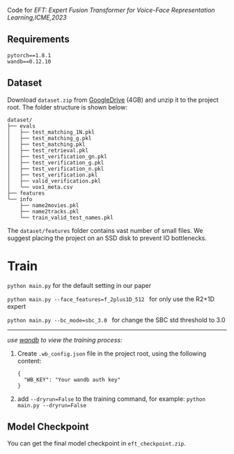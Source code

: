 Code for *EFT: Expert Fusion Transformer for Voice-Face Representation Learning,ICME,2023*

## Requirements

```
pytorch==1.8.1
wandb==0.12.10
```



## Dataset

Download `dataset.zip` from [GoogleDrive](https://drive.google.com/drive/folders/1vher2RbPzh388p2_ZWgSxw3Dr8QEFgmz?usp=sharing) (4GB) and unzip it to the project root. 
The folder structure is shown below:

```
dataset/
├── evals
│   ├── test_matching_1N.pkl
│   ├── test_matching_g.pkl
│   ├── test_matching.pkl
│   ├── test_retrieval.pkl
│   ├── test_verification_gn.pkl
│   ├── test_verification_g.pkl
│   ├── test_verification_n.pkl
│   ├── test_verification.pkl
│   ├── valid_verification.pkl
│   └── vox1_meta.csv
├── features
└── info
    ├── name2movies.pkl
    ├── name2tracks.pkl
    └── train_valid_test_names.pkl
```
The `dataset/features` folder contains vast number of small files. 
We suggest placing the project on an SSD disk to prevent IO bottlenecks.

# Train

``python main.py``  for the default setting in our paper

``python main.py --face_features=f_2plus1D_512 ``  for only use the R2+1D expert

``python main.py --bc_mode=sbc_3.0 ``  for change the SBC std threshold to 3.0


---

*use [wandb](https://wandb.ai) to view the training process:*

1. Create  `.wb_config.json`  file in the project root, using the following content:

   ```
   {
     "WB_KEY": "Your wandb auth key"
   }
   ```

   

2. add `--dryrun=False` to the training command, for example:   `python main.py --dryrun=False`



## Model Checkpoint

You can get the final model checkpoint in `eft_checkpoint.zip`.




